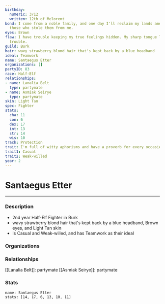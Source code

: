 ```yaml
---
birthday:
  numeric: 3/12
  written: 12th of Melorent
bond: I come from a noble family, and one day I'll reclaim my lands and title from
  those who stole them from me.
eyes: Brown
flaw: I have trouble keeping my true feelings hidden. My sharp tongue lands me in
  trouble.
guild: Burk
hair: wavy strawberry blond hair that's kept back by a blue headband
ideal: Teamwork
name: Santaegus Etter
organizations: []
partyID: 83
race: Half-Elf
relationships:
- name: Lanalia Belt
  type: partymate
- name: Asmiak Seirye
  type: partymate
skin: Light Tan
spec: Fighter
stats:
  cha: 11
  con: 6
  dex: 17
  int: 13
  str: 14
  wis: 10
track: Protection
trait: I'm full of witty aphorisms and have a proverb for every occasion.
trait1: Casual
trait2: Weak-willed
year: 2
---
```

# Santaegus Etter
---
### Description
- 2nd year Half-Elf Fighter in Burk
- wavy strawberry blond hair that's kept back by a blue headband, Brown eyes, and Light Tan skin
- Is Casual and Weak-willed, and has Teamwork as their ideal

### Organizations
### Relationships
[[Lanalia Belt]]: partymate
[[Asmiak Seirye]]: partymate
### Stats
```statblock
name: Santaegus Etter
stats: [14, 17, 6, 13, 10, 11]
```